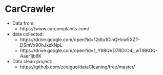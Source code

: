 # CarCrawler

<ul>
          <li>Data from:
                    <ul><li> https://www.carcomplaints.com/</li></ul>
          </li>
          <li>data collected:
                    <ul><li>https://drive.google.com/open?id=12dtu1CinQHcw5XZT-DSmVx90hJxzkNpL</li>
                        <li>https://drive.google.com/open?id=1_Y98QVD7RDrO4j_wTlBKGQ-Aaer1jb8K</li></ul>
          </li>
          <li>Data clean project:
                    <ul><li>https://github.com/zeqiguo/dataCleaning/tree/master/</li>
          </li>
</ul>
          
